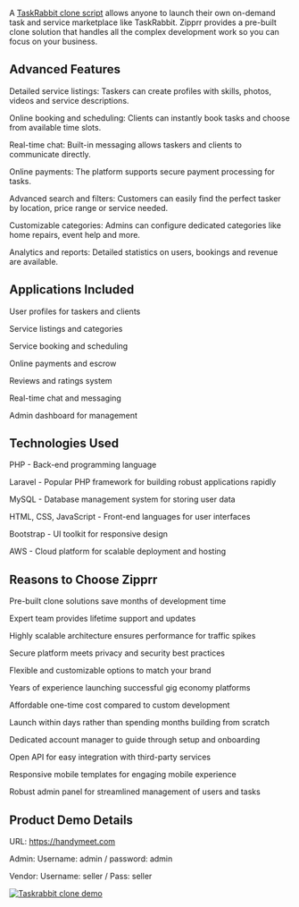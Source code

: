 A <a href="https://zipprr.com/category/taskrabbit-clone/">TaskRabbit clone script</a> allows anyone to launch their own on-demand task and service marketplace like TaskRabbit. Zipprr provides a pre-built clone solution that handles all the complex development work so you can focus on your business.

<h2><b>Advanced Features</b></h2>

Detailed service listings: Taskers can create profiles with skills, photos, videos and service descriptions.

Online booking and scheduling: Clients can instantly book tasks and choose from available time slots.

Real-time chat: Built-in messaging allows taskers and clients to communicate directly.

Online payments: The platform supports secure payment processing for tasks.

Advanced search and filters: Customers can easily find the perfect tasker by location, price range or service needed.

Customizable categories: Admins can configure dedicated categories like home repairs, event help and more.

Analytics and reports: Detailed statistics on users, bookings and revenue are available.

<h2><b>Applications Included</b></h2>

User profiles for taskers and clients

Service listings and categories

Service booking and scheduling

Online payments and escrow

Reviews and ratings system

Real-time chat and messaging

Admin dashboard for management

<h2><b>Technologies Used</b></h2>

PHP - Back-end programming language

Laravel - Popular PHP framework for building robust applications rapidly

MySQL - Database management system for storing user data

HTML, CSS, JavaScript - Front-end languages for user interfaces

Bootstrap - UI toolkit for responsive design

AWS - Cloud platform for scalable deployment and hosting

<h2><b>Reasons to Choose Zipprr</b></h2>

Pre-built clone solutions save months of development time

Expert team provides lifetime support and updates

Highly scalable architecture ensures performance for traffic spikes

Secure platform meets privacy and security best practices

Flexible and customizable options to match your brand

Years of experience launching successful gig economy platforms

Affordable one-time cost compared to custom development

Launch within days rather than spending months building from scratch

Dedicated account manager to guide through setup and onboarding

Open API for easy integration with third-party services

Responsive mobile templates for engaging mobile experience

Robust admin panel for streamlined management of users and tasks

<h2><b>Product Demo Details</b></h2>

URL: https://handymeet.com

Admin: Username: admin / password: admin

Vendor: Username: seller / Pass: seller

[![Taskrabbit clone demo](https://i.imgur.com/9AQwXGs.jpg)](https://youtu.be/7eoStC9XaSg)
